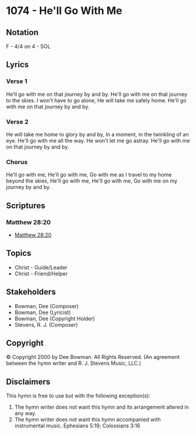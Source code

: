 # 1074 - He'll Go With Me

## Notation

F - 4/4 on 4 - SOL

## Lyrics

### Verse 1

He'll go with me on that journey by and by. He'll go with me on that journey to the skies. I won't have to go alone, He will take me safely home. He'll go with me on that journey by and by.

### Verse 2

He will take me home to glory by and by, In a moment, in the twinkling of an eye. He'll go with me all the way. He won't let me go astray. He'll go with me on that journey by and by.

### Chorus

He'll go with me, He'll go with me, Go with me as I travel to my home beyond the skies, He'll go with me, He'll go with me, Go with me on my journey by and by.


## Scriptures

### Matthew 28:20

- [Matthew 28:20](https://www.biblegateway.com/passage/?search=Matthew%2028%3A20)


## Topics

- Christ - Guide/Leader
- Christ - Friend/Helper

## Stakeholders

- Bowman, Dee (Composer)
- Bowman, Dee (Lyricist)
- Bowman, Dee (Copyright Holder)
- Stevens, R. J. (Composer)

## Copyright

© Copyright 2000 by Dee Bowman. All Rights Reserved.
(An agreement between the hymn writer and R. J. Stevens Music, LLC.)

## Disclaimers

This hymn is free to use but with the following exception(s):
1. The hymn writer does not want this hymn and its arrangement altered in any way.
2. The hymn writer does not want this hymn accompanied with instrumental music.
Ephesians 5:19; Colossians 3:16

